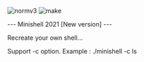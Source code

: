 ![normv3](https://github.com/busshi/philosophers/actions/workflows/norm.yml/badge.svg) ![make](https://github.com/busshi/philosophers/actions/workflows/make.yml/badge.svg)


--- Minishell 2021 [New version] ---


Recreate your own shell...


Support -c option. Example : ./minishell -c ls
